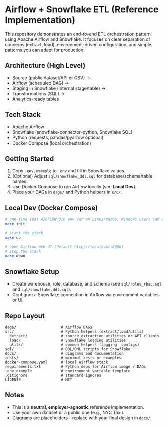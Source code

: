 # Airflow + Snowflake ETL (Reference Implementation)

This repository demonstrates an end-to-end ETL orchestration pattern using Apache Airflow and Snowflake.
It focuses on clear separation of concerns (extract, load), environment-driven configuration, and simple
patterns you can adapt for production.

## Architecture (High Level)
- Source (public dataset/API or CSV) →
- Airflow (scheduled DAG) →
- Staging in Snowflake (internal stage/table) →
- Transformations (SQL) →
- Analytics-ready tables

## Tech Stack
- Apache Airflow
- Snowflake (snowflake-connector-python, Snowflake SQL)
- Python (requests, pandas/pyarrow optional)
- Docker Compose (local orchestration)

## Getting Started
1. Copy `.env.example` to `.env` and fill in Snowflake values.
2. (Optional) Adjust `sql/snowflake_ddl.sql` for database/schema/table names.
3. Use Docker Compose to run Airflow locally (see **Local Dev**).
4. Place your DAGs in `dags/` and Python helpers in `src/`.

## Local Dev (Docker Compose)
```bash
# one-time (set AIRFLOW_UID env var on Linux/macOS; Windows users can omit)
make init

# start the stack
make up

# open Airflow Web UI (default http://localhost:8080)
# stop the stack
make down
```

## Snowflake Setup
- Create warehouse, role, database, and schema (see `sql/roles_rbac.sql` and `sql/snowflake_ddl.sql`).
- Configure a Snowflake connection in Airflow via environment variables or UI.

## Repo Layout
```
dags/                    # Airflow DAGs
src/                     # Python helpers (extract/load/utils)
  extract/               # source extraction utilities or API clients
  load/                  # Snowflake loading utilities
  utils/                 # common helpers (logging, configs)
sql/                     # DDL/DML scripts for Snowflake
docs/                    # diagrams and documentation
tests/                   # minimal tests or examples
docker-compose.yaml      # local Airflow stack
requirements.txt         # Python deps for Airflow image / DAGs
.env.example             # environment variable template
.gitignore               # standard ignores
LICENSE                  # MIT
```

## Notes
- This is a **neutral, employer-agnostic** reference implementation.
- Use your own dataset or a public one (e.g., NYC Taxi).
- Diagrams are placeholders—replace with your final design in `docs/`.